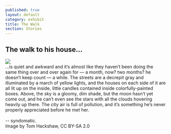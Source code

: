 ```yaml
---
published: true
layout: default
category: exhibit
title: The Walk
section: Stories
---
```


## The walk to his house...

<img src="http://40.media.tumblr.com/2f1575b24c2df4c120723132bb863422/tumblr_nlef542kXx1swhseoo1_500.jpg" >

<br>
...is quiet and awkward and it’s almost like they haven’t been doing the same thing over and over again for — a month, now? two months? he doesn’t keep count — a while. The streets are a decrepit gray and illuminated by a march of yellow lights, and the houses on each side of it are all lit up on the inside, little candles contained inside colorfully-painted boxes. Above, the sky is a gloomy, dim shade, but the moon hasn’t yet come out, and he can’t even see the stars with all the clouds hovering heavily up there. The city air is full of pollution, and it’s something he’s never properly appreciated before he met her.
 <br><br>
 -- syndomatic.
 <br>
 Image by Tom Hackshaw, CC BY-SA 2.0